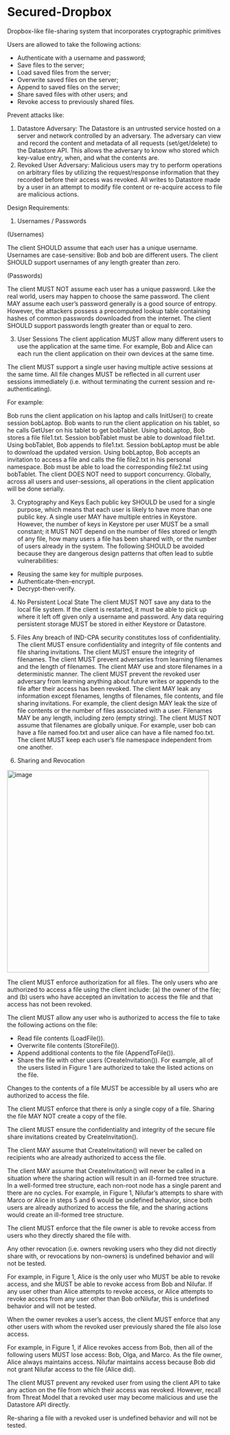 # Secured-Dropbox
Dropbox-like file-sharing system that incorporates cryptographic primitives

Users are allowed to take the following actions:
- Authenticate with a username and password;
- Save files to the server;
- Load saved files from the server;
- Overwrite saved files on the server;
- Append to saved files on the server;
- Share saved files with other users; and
- Revoke access to previously shared files.

Prevent attacks like:

1. Datastore Adversary:
The Datastore is an untrusted service hosted on a server and network controlled by an adversary. The adversary can view and record the content and metadata of all requests (set/get/delete) to the Datastore API. This allows the adversary to know who stored which key-value entry, when, and what the contents are.
2. Revoked User Adversary:
Malicious users may try to perform operations on arbitrary files by utilizing the request/response information that they recorded before their access was revoked. All writes to Datastore made by a user in an attempt to modify file content or re-acquire access to file are malicious actions.

Design Requirements:

1. Usernames / Passwords

(Usernames)

The client SHOULD assume that each user has a unique username.
Usernames are case-sensitive: Bob and bob are different users.
The client SHOULD support usernames of any length greater than zero.

(Passwords)

The client MUST NOT assume each user has a unique password. Like the real world, users may happen to choose the same password.
The client MAY assume each user’s password generally is a good source of entropy. However, the attackers possess a precomputed lookup table containing hashes of common passwords downloaded from the internet.
The client SHOULD support passwords length greater than or equal to zero.

3. User Sessions
The client application MUST allow many different users to use the application at the same time. For example, Bob and Alice can each run the client application on their own devices at the same time.

The client MUST support a single user having multiple active sessions at the same time. All file changes MUST be reflected in all current user sessions immediately (i.e. without terminating the current session and re-authenticating).

For example:

Bob runs the client application on his laptop and calls InitUser() to create session bobLaptop.
Bob wants to run the client application on his tablet, so he calls GetUser on his tablet to get bobTablet.
Using bobLaptop, Bob stores a file file1.txt. Session bobTablet must be able to download file1.txt.
Using bobTablet, Bob appends to file1.txt. Session bobLaptop must be able to download the updated version.
Using bobLaptop, Bob accepts an invitation to access a file and calls the file file2.txt in his personal namespace. Bob must be able to load the corresponding file2.txt using bobTablet.
The client DOES NOT need to support concurrency. Globally, across all users and user-sessions, all operations in the client application will be done serially.


3. Cryptography and Keys
Each public key SHOULD be used for a single purpose, which means that each user is likely to have more than one public key.
A single user MAY have multiple entries in Keystore. However, the number of keys in Keystore per user MUST be a small constant; it MUST NOT depend on the number of files stored or length of any file, how many users a file has been shared with, or the number of users already in the system.
The following SHOULD be avoided because they are dangerous design patterns that often lead to subtle vulnerabilities:
- Reusing the same key for multiple purposes.
- Authenticate-then-encrypt.
- Decrypt-then-verify.


4. No Persistent Local State
The client MUST NOT save any data to the local file system. If the client is restarted, it must be able to pick up where it left off given only a username and password. Any data requiring persistent storage MUST be stored in either Keystore or Datastore.


5. Files
Any breach of IND-CPA security constitutes loss of confidentiality.
The client MUST ensure confidentiality and integrity of file contents and file sharing invitations.
The client MUST ensure the integrity of filenames.
The client MUST prevent adversaries from learning filenames and the length of filenames. The client MAY use and store filenames in a deterministic manner.
The client MUST prevent the revoked user adversary from learning anything about future writes or appends to the file after their access has been revoked.
The client MAY leak any information except filenames, lengths of filenames, file contents, and file sharing invitations. For example, the client design MAY leak the size of file contents or the number of files associated with a user.
Filenames MAY be any length, including zero (empty string).
The client MUST NOT assume that filenames are globally unique. For example, user bob can have a file named foo.txt and user alice can have a file named foo.txt. The client MUST keep each user’s file namespace independent from one another.

6. Sharing and Revocation
<img width="470" alt="image" src="https://github.com/jasonshin1127/Secured-Dropbox/assets/101506840/dee1c076-1c0e-4a2b-aaf8-ed466d6b3c06">

The client MUST enforce authorization for all files. The only users who are authorized to access a file using the client include: (a) the owner of the file; and (b) users who have accepted an invitation to access the file and that access has not been revoked.

The client MUST allow any user who is authorized to access the file to take the following actions on the file:

- Read file contents (LoadFile()).
- Overwrite file contents (StoreFile()).
- Append additional contents to the file (AppendToFile()).
- Share the file with other users (CreateInvitation()).
For example, all of the users listed in Figure 1 are authorized to take the listed actions on the file.

Changes to the contents of a file MUST be accessible by all users who are authorized to access the file.

The client MUST enforce that there is only a single copy of a file. Sharing the file MAY NOT create a copy of the file.

The client MUST ensure the confidentiality and integrity of the secure file share invitations created by CreateInvitation().

The client MAY assume that CreateInvitation() will never be called on recipients who are already authorized to access the file.

The client MAY assume that CreateInvitation() will never be called in a situation where the sharing action will result in an ill-formed tree structure. In a well-formed tree structure, each non-root node has a single parent and there are no cycles. For example, in Figure 1, Nilufar’s attempts to share with Marco or Alice in steps 5 and 6 would be undefined behavior, since both users are already authorized to access the file, and the sharing actions would create an ill-formed tree structure.

The client MUST enforce that the file owner is able to revoke access from users who they directly shared the file with.

Any other revocation (i.e. owners revoking users who they did not directly share with, or revocations by non-owners) is undefined behavior and will not be tested.

For example, in Figure 1, Alice is the only user who MUST be able to revoke access, and she MUST be able to revoke access from Bob and Nilufar. If any user other than Alice attempts to revoke access, or Alice attempts to revoke access from any user other than Bob orNilufar, this is undefined behavior and will not be tested.

When the owner revokes a user’s access, the client MUST enforce that any other users with whom the revoked user previously shared the file also lose access.

For example, in Figure 1, if Alice revokes access from Bob, then all of the following users MUST lose access: Bob, Olga, and Marco. As the file owner, Alice always maintains access. Nilufar maintains access because Bob did not grant Nilufar access to the file (Alice did).

The client MUST prevent any revoked user from using the client API to take any action on the file from which their access was revoked. However, recall from Threat Model that a revoked user may become malicious and use the Datastore API directly.

Re-sharing a file with a revoked user is undefined behavior and will not be tested.



